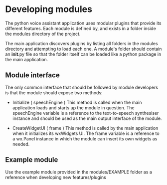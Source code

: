 # Developing modules

The python voice assistant application uses modular plugins that provide its different features. Each module is defined by, and exists in a folder inside the modules directory of the project.

The main application discovers plugins by listing all folders in the modules directory and attempting to load each one. A module's folder should contain an __init__.py file so that the folder itself can be loaded like a python package in the main application.

## Module interface

The only common interface that should be followed by module developers is that the module should expose two methods:

- Initialize ( speechEngine )
    This method is called when the main application loads and starts up the module in question. The speechEngine variable is a reference to the text-to-speech synthesiser instance and should be used as the main output interface of the module.

- CreateWidgetUI ( frame )
    This method is called by the main application when it initializes its wxWidgets UI. The frame variable is a reference to a wx.Panel instance in which the module can insert its own widgets as needed.

## Example module
    
Use the example module provided in the modules/EXAMPLE folder as a reference when developing new features/plugins